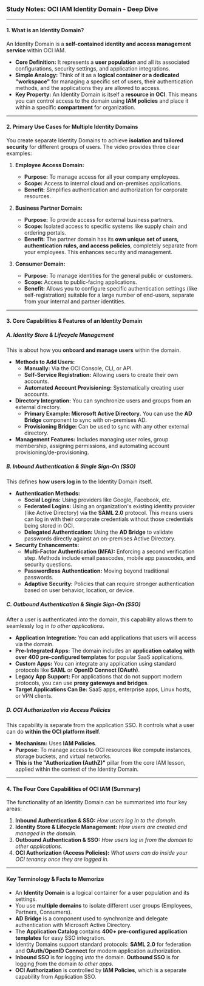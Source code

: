 ### **Study Notes: OCI IAM Identity Domain - Deep Dive**

---

#### **1. What is an Identity Domain?**

An Identity Domain is a **self-contained identity and access management service** within OCI IAM.

*   **Core Definition:** It represents a **user population** and all its associated configurations, security settings, and application integrations.
*   **Simple Analogy:** Think of it as a **logical container or a dedicated "workspace"** for managing a specific set of users, their authentication methods, and the applications they are allowed to access.
*   **Key Property:** An Identity Domain is itself a **resource in OCI**. This means you can control access to the domain using **IAM policies** and place it within a specific **compartment** for organization.

---

#### **2. Primary Use Cases for Multiple Identity Domains**

You create separate Identity Domains to achieve **isolation and tailored security** for different groups of users. The video provides three clear examples:

1.  **Employee Access Domain:**
    *   **Purpose:** To manage access for all your company employees.
    *   **Scope:** Access to internal cloud and on-premises applications.
    *   **Benefit:** Simplifies authentication and authorization for corporate resources.

2.  **Business Partner Domain:**
    *   **Purpose:** To provide access for external business partners.
    *   **Scope:** Isolated access to specific systems like supply chain and ordering portals.
    *   **Benefit:** The partner domain has its **own unique set of users, authentication rules, and access policies**, completely separate from your employees. This enhances security and management.

3.  **Consumer Domain:**
    *   **Purpose:** To manage identities for the general public or customers.
    *   **Scope:** Access to public-facing applications.
    *   **Benefit:** Allows you to configure specific authentication settings (like self-registration) suitable for a large number of end-users, separate from your internal and partner identities.

---

#### **3. Core Capabilities & Features of an Identity Domain**

##### **A. Identity Store & Lifecycle Management**
This is about how you **onboard and manage users** within the domain.

*   **Methods to Add Users:**
    *   **Manually:** Via the OCI Console, CLI, or API.
    *   **Self-Service Registration:** Allowing users to create their own accounts.
    *   **Automated Account Provisioning:** Systematically creating user accounts.
*   **Directory Integration:** You can synchronize users and groups from an external directory.
    *   **Primary Example: Microsoft Active Directory.** You can use the **AD Bridge** component to sync with on-premises AD.
    *   **Provisioning Bridge:** Can be used to sync with any other external directory.
*   **Management Features:** Includes managing user roles, group membership, assigning permissions, and automating account provisioning/de-provisioning.

##### **B. Inbound Authentication & Single Sign-On (SSO)**
This defines **how users log in** to the Identity Domain itself.

*   **Authentication Methods:**
    *   **Social Logins:** Using providers like Google, Facebook, etc.
    *   **Federated Logins:** Using an organization's existing identity provider (like Active Directory) via the **SAML 2.0** protocol. This means users can log in with their corporate credentials without those credentials being stored in OCI.
    *   **Delegated Authentication:** Using the **AD Bridge** to validate passwords directly against an on-premises Active Directory.
*   **Security Enhancements:**
    *   **Multi-Factor Authentication (MFA):** Enforcing a second verification step. Methods include email passcodes, mobile app passcodes, and security questions.
    *   **Passwordless Authentication:** Moving beyond traditional passwords.
    *   **Adaptive Security:** Policies that can require stronger authentication based on user behavior, location, or device.

##### **C. Outbound Authentication & Single Sign-On (SSO)**
After a user is authenticated *into* the domain, this capability allows them to seamlessly log in *to other applications*.

*   **Application Integration:** You can add applications that users will access via the domain.
*   **Pre-Integrated Apps:** The domain includes an **application catalog with over 400 pre-configured templates** for popular SaaS applications.
*   **Custom Apps:** You can integrate any application using standard protocols like **SAML** or **OpenID Connect (OAuth)**.
*   **Legacy App Support:** For applications that do not support modern protocols, you can use **proxy gateways and bridges**.
*   **Target Applications Can Be:** SaaS apps, enterprise apps, Linux hosts, or VPN clients.

##### **D. OCI Authorization via Access Policies**
This capability is separate from the application SSO. It controls what a user can do **within the OCI platform itself**.

*   **Mechanism:** Uses **IAM Policies**.
*   **Purpose:** To manage access to OCI resources like compute instances, storage buckets, and virtual networks.
*   **This is the "Authorization (AuthZ)"** pillar from the core IAM lesson, applied within the context of the Identity Domain.

---

#### **4. The Four Core Capabilities of OCI IAM (Summary)**

The functionality of an Identity Domain can be summarized into four key areas:

1.  **Inbound Authentication & SSO:** *How users log in to the domain.*
2.  **Identity Store & Lifecycle Management:** *How users are created and managed in the domain.*
3.  **Outbound Authentication & SSO:** *How users log in from the domain to other applications.*
4.  **OCI Authorization (Access Policies):** *What users can do inside your OCI tenancy once they are logged in.*

---

#### **Key Terminology & Facts to Memorize**

*   An **Identity Domain** is a logical container for a user population and its settings.
*   You use **multiple domains** to isolate different user groups (Employees, Partners, Consumers).
*   **AD Bridge** is a component used to synchronize and delegate authentication with Microsoft Active Directory.
*   The **Application Catalog** contains **400+ pre-configured application templates** for easy SSO integration.
*   Identity Domains support standard protocols: **SAML 2.0** for federation and **OAuth/OpenID Connect** for modern application authorization.
*   **Inbound SSO** is for logging *into* the domain. **Outbound SSO** is for logging *from* the domain *to other apps*.
*   **OCI Authorization** is controlled by **IAM Policies**, which is a separate capability from Application SSO.
